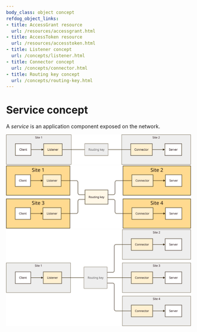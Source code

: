 ```yaml
---
body_class: object concept
refdog_object_links:
- title: AccessGrant resource
  url: /resources/accessgrant.html
- title: AccessToken resource
  url: /resources/accesstoken.html
- title: Listener concept
  url: /concepts/listener.html
- title: Connector concept
  url: /concepts/connector.html
- title: Routing key concept
  url: /concepts/routing-key.html
---
```


# Service concept

<section>

A _service_ is an application component exposed on the network.

<img src="images/service-1.svg"/>
<img src="images/service-2.svg"/>
<img src="images/service-3.svg"/>

</section>
